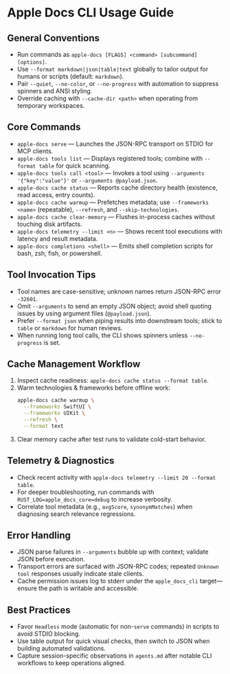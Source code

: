 # Apple Docs CLI Usage Guide

## General Conventions
- Run commands as `apple-docs [FLAGS] <command> [subcommand] [options]`.
- Use `--format markdown|json|table|text` globally to tailor output for humans or scripts (default: `markdown`).
- Pair `--quiet`, `--no-color`, or `--no-progress` with automation to suppress spinners and ANSI styling.
- Override caching with `--cache-dir <path>` when operating from temporary workspaces.

## Core Commands
- `apple-docs serve` — Launches the JSON-RPC transport on STDIO for MCP clients.
- `apple-docs tools list` — Displays registered tools; combine with `--format table` for quick scanning.
- `apple-docs tools call <tool>` — Invokes a tool using `--arguments '{"key":"value"}'` or `--arguments @payload.json`.
- `apple-docs cache status` — Reports cache directory health (existence, read access, entry counts).
- `apple-docs cache warmup` — Prefetches metadata; use `--frameworks <name>` (repeatable), `--refresh`, and `--skip-technologies`.
- `apple-docs cache clear-memory` — Flushes in-process caches without touching disk artifacts.
- `apple-docs telemetry --limit <n>` — Shows recent tool executions with latency and result metadata.
- `apple-docs completions <shell>` — Emits shell completion scripts for bash, zsh, fish, or powershell.

## Tool Invocation Tips
- Tool names are case-sensitive; unknown names return JSON-RPC error `-32601`.
- Omit `--arguments` to send an empty JSON object; avoid shell quoting issues by using argument files (`@payload.json`).
- Prefer `--format json` when piping results into downstream tools; stick to `table` or `markdown` for human reviews.
- When running long tool calls, the CLI shows spinners unless `--no-progress` is set.

## Cache Management Workflow
1. Inspect cache readiness: `apple-docs cache status --format table`.
2. Warm technologies & frameworks before offline work:
   ```bash
   apple-docs cache warmup \
     --frameworks SwiftUI \
     --frameworks UIKit \
     --refresh \
     --format text
   ```
3. Clear memory cache after test runs to validate cold-start behavior.

## Telemetry & Diagnostics
- Check recent activity with `apple-docs telemetry --limit 20 --format table`.
- For deeper troubleshooting, run commands with `RUST_LOG=apple_docs_core=debug` to increase verbosity.
- Correlate tool metadata (e.g., `avgScore`, `synonymMatches`) when diagnosing search relevance regressions.

## Error Handling
- JSON parse failures in `--arguments` bubble up with context; validate JSON before execution.
- Transport errors are surfaced with JSON-RPC codes; repeated `Unknown tool` responses usually indicate stale clients.
- Cache permission issues log to stderr under the `apple_docs_cli` target—ensure the path is writable and accessible.

## Best Practices
- Favor `Headless` mode (automatic for non-`serve` commands) in scripts to avoid STDIO blocking.
- Use table output for quick visual checks, then switch to JSON when building automated validations.
- Capture session-specific observations in `agents.md` after notable CLI workflows to keep operations aligned.
